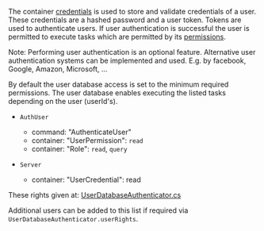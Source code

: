 
The container [credentials](./) is used to store and validate credentials of a user.
These credentials are a hashed password and a user token.
Tokens are used to authenticate users.
If user authentication is successful the user is permitted to execute tasks which are permitted by its [permissions](../permissions).

Note:
Performing user authentication is an optional feature.
Alternative user authentication systems can be implemented and used. E.g. by facebook, Google, Amazon, Microsoft, ...

By default the user database access is set to the minimum required permissions.
The user database enables executing the listed tasks depending on the user (userId's).

- `AuthUser`
    - command:   "AuthenticateUser"
    - container: "UserPermission": `read`
    - container: "Role":           `read`, `query`

- `Server`
    - container: "UserCredential": read

These rights given at: 
[UserDatabaseAuthenticator.cs](../../../../../Json/Fliox.Hub/UserAuth/UserDatabaseAuthenticator.cs)

Additional users can be added to this list if required via `UserDatabaseAuthenticator.userRights`.
